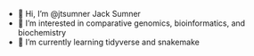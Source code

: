 - 👋 Hi, I’m @jtsumner Jack Sumner
- 👀 I’m interested in comparative genomics, bioinformatics, and biochemistry
- 🌱 I’m currently learning tidyverse and snakemake

<!---
jtsumner/jtsumner is a ✨ special ✨ repository because its `README.md` (this file) appears on your GitHub profile.
You can click the Preview link to take a look at your changes.
--->
